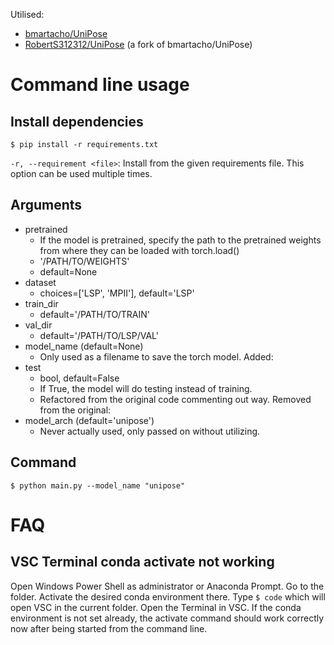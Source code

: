 Utilised:
- [bmartacho/UniPose](https://github.com/bmartacho/UniPose)
- [RobertS312312/UniPose](https://github.com/RobertS312312/UniPose) (a fork of bmartacho/UniPose)

# Command line usage

## Install dependencies

```
$ pip install -r requirements.txt
```

`-r, --requirement <file>`:
Install from the given requirements file. This option can be used multiple times.

## Arguments

- pretrained
    * If the model is pretrained, specify the path to the pretrained weights from where they can be loaded with torch.load()
    * '/PATH/TO/WEIGHTS'
    * default=None
- dataset
    * choices=['LSP', 'MPII'], default='LSP'
- train_dir
    * default='/PATH/TO/TRAIN'
- val_dir
    * default='/PATH/TO/LSP/VAL'
- model_name (default=None)
    * Only used as a filename to save the torch model.
Added:
- test
    * bool, default=False
    * If True, the model will do testing instead of training.
    * Refactored from the original code commenting out way.
Removed from the original:
- model_arch (default='unipose')
    * Never actually used, only passed on without utilizing.

## Command

```
$ python main.py --model_name "unipose"
```

# FAQ

## VSC Terminal conda activate not working

Open Windows Power Shell as administrator or Anaconda Prompt.
Go to the folder.
Activate the desired conda environment there.
Type `$ code` which will open VSC in the current folder.
Open the Terminal in VSC.
If the conda environment is not set already, the activate command should work correctly now after being started from the command line.